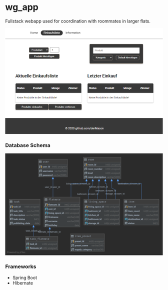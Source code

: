 # wg_app
Fullstack webapp used for coordination with roommates in larger flats.

![screenshot](images/screenshot_01.png)

### Database Schema
![schema](database_schema/db_schema.png)

### Frameworks
* Spring Boot
* Hibernate
